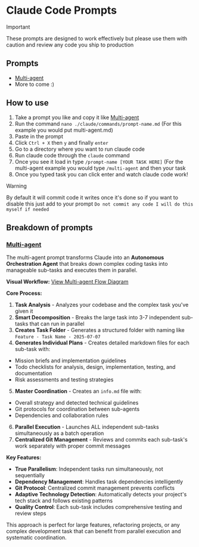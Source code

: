 # Claude Code Prompts
> [!IMPORTANT]
> These prompts are designed to work effectively but please use them with caution and review any code you ship to production

## Prompts
- [Multi-agent](https://github.com/Gl1tchblade/claude-prompts/blob/main/multi-agent.md)
- More to come :)

## How to use
1. Take a prompt you like and copy it like [Multi-agent](https://github.com/Gl1tchblade/claude-prompts/blob/main/multi-agent.md)
2. Run the command `nano ./claude/commands/prompt-name.md` (For this example you would put multi-agent.md)
3. Paste in the prompt
4. Click `Ctrl + X` then `y` and finally `enter`
5. Go to a directory where you want to run claude code
6. Run claude code through the `claude` command
7. Once you see it load in type `/prompt-name [YOUR TASK HERE]` (For the multi-agent example you would type `/multi-agent` and then your task
8. Once you typed task you can click enter and watch claude code work!
> [!Warning]
> By default it will commit code it writes once it's done so if you want to disable this just add to your prompt `Do not commit any code I will do this myself if needed`

## Breakdown of prompts

### [Multi-agent](https://github.com/Gl1tchblade/claude-prompts/blob/main/multi-agent.md)
The multi-agent prompt transforms Claude into an **Autonomous Orchestration Agent** that breaks down complex coding tasks into manageable sub-tasks and executes them in parallel.

**Visual Workflow:** [View Multi-agent Flow Diagram](https://excalidraw.com/#json=csW9XdEk3_uNi6ZYTsD__,9Yz1U6oNy5XFnGOqLlQhCA)

**Core Process:**
1. **Task Analysis** - Analyzes your codebase and the complex task you've given it
2. **Smart Decomposition** - Breaks the large task into 3-7 independent sub-tasks that can run in parallel
3. **Creates Task Folder** - Generates a structured folder with naming like `Feature - Task Name - 2025-07-07`
4. **Generates Individual Plans** - Creates detailed markdown files for each sub-task with:
  - Mission briefs and implementation guidelines
  - Todo checklists for analysis, design, implementation, testing, and documentation
  - Risk assessments and testing strategies
5. **Master Coordination** - Creates an `info.md` file with:
  - Overall strategy and detected technical guidelines
  - Git protocols for coordination between sub-agents
  - Dependencies and collaboration rules
6. **Parallel Execution** - Launches ALL independent sub-tasks simultaneously as a batch operation
7. **Centralized Git Management** - Reviews and commits each sub-task's work separately with proper commit messages

**Key Features:**
- **True Parallelism**: Independent tasks run simultaneously, not sequentially
- **Dependency Management**: Handles task dependencies intelligently
- **Git Protocol**: Centralized commit management prevents conflicts
- **Adaptive Technology Detection**: Automatically detects your project's tech stack and follows existing patterns
- **Quality Control**: Each sub-task includes comprehensive testing and review steps

This approach is perfect for large features, refactoring projects, or any complex development task that can benefit from parallel execution and systematic coordination.
